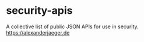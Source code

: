 # security-apis
A collective list of public JSON APIs for use in security. https://alexanderjaeger.de
